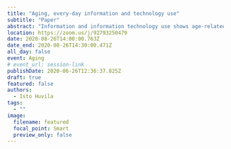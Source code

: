```yaml
---
title: "Aging, every-day information and technology use"
subtitle: "Paper"
abstract: "Information and information technology use shows age-related patterns. This presentation outlines a approach of age-related trajectories of how information and technology use surface as challenges during the life-course of individuals based on trajectories of relative exposure to different types of information technologies and information that unfold as real options in everyday-life."
location: https://zoom.us/j/92793250479
date: 2020-08-26T14:00:00.763Z
date_end: 2020-08-26T14:30:00.471Z
all_day: false
event: Aging
# event_url: session-link
publishDate: 2020-06-26T12:36:37.825Z
draft: true
featured: false
authors:
  - Isto Huvila
tags:
  - ""
image:
  filename: featured
  focal_point: Smart
  preview_only: false
---
```

